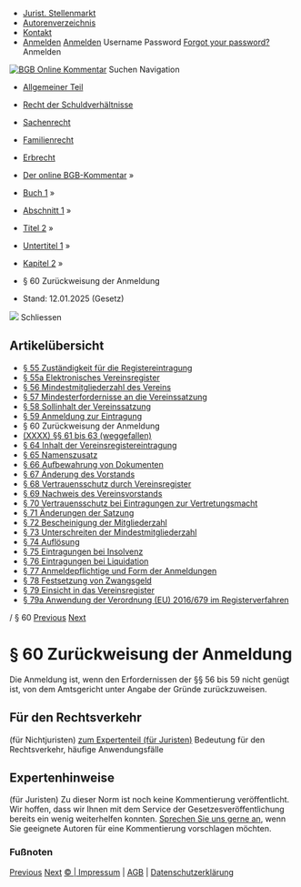   * [Jurist. Stellenmarkt](https://bgb.kommentar.de/Buch-1/Abschnitt-1/Titel-2/Untertitel-1/Kapitel-2/</job-board> "Jurist. Stellenmarkt")
  * [Autorenverzeichnis](https://bgb.kommentar.de/Buch-1/Abschnitt-1/Titel-2/Untertitel-1/Kapitel-2/</Autorenverzeichnis> "Autorenverzeichnis")
  * [Kontakt](https://bgb.kommentar.de/Buch-1/Abschnitt-1/Titel-2/Untertitel-1/Kapitel-2/</Kontakt>)
  * [Anmelden](https://bgb.kommentar.de/Buch-1/Abschnitt-1/Titel-2/Untertitel-1/Kapitel-2/<#login> "show login form") [Anmelden](https://bgb.kommentar.de/Buch-1/Abschnitt-1/Titel-2/Untertitel-1/Kapitel-2/<#> "hide login form") Username Password
[Forgot your password?](https://bgb.kommentar.de/Buch-1/Abschnitt-1/Titel-2/Untertitel-1/Kapitel-2/</user/forgotpassword>) Anmelden 


[![BGB Online Kommentar](https://bgb.kommentar.de/extension/bgb/design/bgb/images/logo.png)](https://bgb.kommentar.de/Buch-1/Abschnitt-1/Titel-2/Untertitel-1/Kapitel-2/</> "BGB Online Kommentar")
Suchen
Navigation
  * [Allgemeiner Teil](https://bgb.kommentar.de/Buch-1/Abschnitt-1/Titel-2/Untertitel-1/Kapitel-2/</Buch-1>)
  * [Recht der Schuldverhältnisse](https://bgb.kommentar.de/Buch-1/Abschnitt-1/Titel-2/Untertitel-1/Kapitel-2/</Buch-2>)
  * [Sachenrecht](https://bgb.kommentar.de/Buch-1/Abschnitt-1/Titel-2/Untertitel-1/Kapitel-2/</Buch-3>)
  * [Familienrecht](https://bgb.kommentar.de/Buch-1/Abschnitt-1/Titel-2/Untertitel-1/Kapitel-2/</Buch-4>)
  * [Erbrecht](https://bgb.kommentar.de/Buch-1/Abschnitt-1/Titel-2/Untertitel-1/Kapitel-2/</Buch-5>)


  * [Der online BGB-Kommentar](https://bgb.kommentar.de/Buch-1/Abschnitt-1/Titel-2/Untertitel-1/Kapitel-2/</>) »
  * [Buch 1](https://bgb.kommentar.de/Buch-1/Abschnitt-1/Titel-2/Untertitel-1/Kapitel-2/</Buch-1>) »
  * [Abschnitt 1](https://bgb.kommentar.de/Buch-1/Abschnitt-1/Titel-2/Untertitel-1/Kapitel-2/</Buch-1/Abschnitt-1>) »
  * [Titel 2](https://bgb.kommentar.de/Buch-1/Abschnitt-1/Titel-2/Untertitel-1/Kapitel-2/</Buch-1/Abschnitt-1/Titel-2>) »
  * [Untertitel 1](https://bgb.kommentar.de/Buch-1/Abschnitt-1/Titel-2/Untertitel-1/Kapitel-2/</Buch-1/Abschnitt-1/Titel-2/Untertitel-1>) »
  * [Kapitel 2](https://bgb.kommentar.de/Buch-1/Abschnitt-1/Titel-2/Untertitel-1/Kapitel-2/</Buch-1/Abschnitt-1/Titel-2/Untertitel-1/Kapitel-2>) »
  * § 60 Zurückweisung der Anmeldung 
  * Stand: 12.01.2025 (Gesetz) 


![](https://vg01.met.vgwort.de/na/1c9909529ead4f509072c06d9081a7d5)
Schliessen 
## Artikelübersicht
  * [ § 55 Zuständigkeit für die Registereintragung ](https://bgb.kommentar.de/Buch-1/Abschnitt-1/Titel-2/Untertitel-1/Kapitel-2/</Buch-1/Abschnitt-1/Titel-2/Untertitel-1/Kapitel-2/Zustaendigkeit-fuer-die-Registereintragung>)
  * [ § 55a Elektronisches Vereinsregister ](https://bgb.kommentar.de/Buch-1/Abschnitt-1/Titel-2/Untertitel-1/Kapitel-2/</Buch-1/Abschnitt-1/Titel-2/Untertitel-1/Kapitel-2/Elektronisches-Vereinsregister>)
  * [ § 56 Mindestmitgliederzahl des Vereins ](https://bgb.kommentar.de/Buch-1/Abschnitt-1/Titel-2/Untertitel-1/Kapitel-2/</Buch-1/Abschnitt-1/Titel-2/Untertitel-1/Kapitel-2/Mindestmitgliederzahl-des-Vereins>)
  * [ § 57 Mindesterfordernisse an die Vereinssatzung ](https://bgb.kommentar.de/Buch-1/Abschnitt-1/Titel-2/Untertitel-1/Kapitel-2/</Buch-1/Abschnitt-1/Titel-2/Untertitel-1/Kapitel-2/Mindesterfordernisse-an-die-Vereinssatzung>)
  * [ § 58 Sollinhalt der Vereinssatzung ](https://bgb.kommentar.de/Buch-1/Abschnitt-1/Titel-2/Untertitel-1/Kapitel-2/</Buch-1/Abschnitt-1/Titel-2/Untertitel-1/Kapitel-2/Sollinhalt-der-Vereinssatzung>)
  * [ § 59 Anmeldung zur Eintragung ](https://bgb.kommentar.de/Buch-1/Abschnitt-1/Titel-2/Untertitel-1/Kapitel-2/</Buch-1/Abschnitt-1/Titel-2/Untertitel-1/Kapitel-2/Anmeldung-zur-Eintragung>)
  * § 60 Zurückweisung der Anmeldung 
  * [ (XXXX) §§ 61 bis 63 (weggefallen) ](https://bgb.kommentar.de/Buch-1/Abschnitt-1/Titel-2/Untertitel-1/Kapitel-2/</Buch-1/Abschnitt-1/Titel-2/Untertitel-1/Kapitel-2/weggefallen>)
  * [ § 64 Inhalt der Vereinsregistereintragung ](https://bgb.kommentar.de/Buch-1/Abschnitt-1/Titel-2/Untertitel-1/Kapitel-2/</Buch-1/Abschnitt-1/Titel-2/Untertitel-1/Kapitel-2/Inhalt-der-Vereinsregistereintragung>)
  * [ § 65 Namenszusatz ](https://bgb.kommentar.de/Buch-1/Abschnitt-1/Titel-2/Untertitel-1/Kapitel-2/</Buch-1/Abschnitt-1/Titel-2/Untertitel-1/Kapitel-2/Namenszusatz>)
  * [ § 66 Aufbewahrung von Dokumenten ](https://bgb.kommentar.de/Buch-1/Abschnitt-1/Titel-2/Untertitel-1/Kapitel-2/</Buch-1/Abschnitt-1/Titel-2/Untertitel-1/Kapitel-2/Aufbewahrung-von-Dokumenten>)
  * [ § 67 Änderung des Vorstands ](https://bgb.kommentar.de/Buch-1/Abschnitt-1/Titel-2/Untertitel-1/Kapitel-2/</Buch-1/Abschnitt-1/Titel-2/Untertitel-1/Kapitel-2/Aenderung-des-Vorstands>)
  * [ § 68 Vertrauensschutz durch Vereinsregister ](https://bgb.kommentar.de/Buch-1/Abschnitt-1/Titel-2/Untertitel-1/Kapitel-2/</Buch-1/Abschnitt-1/Titel-2/Untertitel-1/Kapitel-2/Vertrauensschutz-durch-Vereinsregister>)
  * [ § 69 Nachweis des Vereinsvorstands ](https://bgb.kommentar.de/Buch-1/Abschnitt-1/Titel-2/Untertitel-1/Kapitel-2/</Buch-1/Abschnitt-1/Titel-2/Untertitel-1/Kapitel-2/Nachweis-des-Vereinsvorstands>)
  * [ § 70 Vertrauensschutz bei Eintragungen zur Vertretungsmacht ](https://bgb.kommentar.de/Buch-1/Abschnitt-1/Titel-2/Untertitel-1/Kapitel-2/</Buch-1/Abschnitt-1/Titel-2/Untertitel-1/Kapitel-2/Vertrauensschutz-bei-Eintragungen-zur-Vertretungsmacht>)
  * [ § 71 Änderungen der Satzung ](https://bgb.kommentar.de/Buch-1/Abschnitt-1/Titel-2/Untertitel-1/Kapitel-2/</Buch-1/Abschnitt-1/Titel-2/Untertitel-1/Kapitel-2/Aenderungen-der-Satzung>)
  * [ § 72 Bescheinigung der Mitgliederzahl ](https://bgb.kommentar.de/Buch-1/Abschnitt-1/Titel-2/Untertitel-1/Kapitel-2/</Buch-1/Abschnitt-1/Titel-2/Untertitel-1/Kapitel-2/Bescheinigung-der-Mitgliederzahl>)
  * [ § 73 Unterschreiten der Mindestmitgliederzahl ](https://bgb.kommentar.de/Buch-1/Abschnitt-1/Titel-2/Untertitel-1/Kapitel-2/</Buch-1/Abschnitt-1/Titel-2/Untertitel-1/Kapitel-2/Unterschreiten-der-Mindestmitgliederzahl>)
  * [ § 74 Auflösung ](https://bgb.kommentar.de/Buch-1/Abschnitt-1/Titel-2/Untertitel-1/Kapitel-2/</Buch-1/Abschnitt-1/Titel-2/Untertitel-1/Kapitel-2/Aufloesung>)
  * [ § 75 Eintragungen bei Insolvenz ](https://bgb.kommentar.de/Buch-1/Abschnitt-1/Titel-2/Untertitel-1/Kapitel-2/</Buch-1/Abschnitt-1/Titel-2/Untertitel-1/Kapitel-2/Eintragungen-bei-Insolvenz>)
  * [ § 76 Eintragungen bei Liquidation ](https://bgb.kommentar.de/Buch-1/Abschnitt-1/Titel-2/Untertitel-1/Kapitel-2/</Buch-1/Abschnitt-1/Titel-2/Untertitel-1/Kapitel-2/Eintragungen-bei-Liquidation>)
  * [ § 77 Anmeldepflichtige und Form der Anmeldungen ](https://bgb.kommentar.de/Buch-1/Abschnitt-1/Titel-2/Untertitel-1/Kapitel-2/</Buch-1/Abschnitt-1/Titel-2/Untertitel-1/Kapitel-2/Anmeldepflichtige-und-Form-der-Anmeldungen>)
  * [ § 78 Festsetzung von Zwangsgeld ](https://bgb.kommentar.de/Buch-1/Abschnitt-1/Titel-2/Untertitel-1/Kapitel-2/</Buch-1/Abschnitt-1/Titel-2/Untertitel-1/Kapitel-2/Festsetzung-von-Zwangsgeld>)
  * [ § 79 Einsicht in das Vereinsregister ](https://bgb.kommentar.de/Buch-1/Abschnitt-1/Titel-2/Untertitel-1/Kapitel-2/</Buch-1/Abschnitt-1/Titel-2/Untertitel-1/Kapitel-2/Einsicht-in-das-Vereinsregister>)
  * [ § 79a Anwendung der Verordnung (EU) 2016/679 im Registerverfahren ](https://bgb.kommentar.de/Buch-1/Abschnitt-1/Titel-2/Untertitel-1/Kapitel-2/</Buch-1/Abschnitt-1/Titel-2/Untertitel-1/Kapitel-2/Anwendung-der-Verordnung-EU-2016-679-im-Registerverfahren>)


/ § 60 
[Previous](https://bgb.kommentar.de/Buch-1/Abschnitt-1/Titel-2/Untertitel-1/Kapitel-2/</Buch-1/Abschnitt-1/Titel-2/Untertitel-1/Kapitel-2/Anmeldung-zur-Eintragung> "§ 59 Anmeldung zur Eintragung") [Next](https://bgb.kommentar.de/Buch-1/Abschnitt-1/Titel-2/Untertitel-1/Kapitel-2/</Buch-1/Abschnitt-1/Titel-2/Untertitel-1/Kapitel-2/weggefallen> "\(XXXX\) §§ 61 bis 63 \(weggefallen\)")
# § 60 Zurückweisung der Anmeldung
Die Anmeldung ist, wenn den Erfordernissen der §§ 56 bis 59 nicht genügt ist, von dem Amtsgericht unter Angabe der Gründe zurückzuweisen.
## Für den Rechtsverkehr 
(für Nichtjuristen)
[zum Expertenteil (für Juristen)](https://bgb.kommentar.de/Buch-1/Abschnitt-1/Titel-2/Untertitel-1/Kapitel-2/<#expertenhinweise>)
Bedeutung für den Rechtsverkehr, häufige Anwendungsfälle
## Expertenhinweise
(für Juristen)
Zu dieser Norm ist noch keine Kommentierung veröffentlicht. Wir hoffen, dass wir Ihnen mit dem Service der Gesetzesveröffentlichung bereits ein wenig weiterhelfen konnten. [Sprechen Sie uns gerne an](https://bgb.kommentar.de/Buch-1/Abschnitt-1/Titel-2/Untertitel-1/Kapitel-2/</Kontakt>), wenn Sie geeignete Autoren für eine Kommentierung vorschlagen möchten. 
### Fußnoten
[Previous](https://bgb.kommentar.de/Buch-1/Abschnitt-1/Titel-2/Untertitel-1/Kapitel-2/</Buch-1/Abschnitt-1/Titel-2/Untertitel-1/Kapitel-2/Anmeldung-zur-Eintragung> "§ 59 Anmeldung zur Eintragung") [Next](https://bgb.kommentar.de/Buch-1/Abschnitt-1/Titel-2/Untertitel-1/Kapitel-2/</Buch-1/Abschnitt-1/Titel-2/Untertitel-1/Kapitel-2/weggefallen> "\(XXXX\) §§ 61 bis 63 \(weggefallen\)")
[© | Impressum](https://bgb.kommentar.de/Buch-1/Abschnitt-1/Titel-2/Untertitel-1/Kapitel-2/</Kontakt>) | [AGB](https://bgb.kommentar.de/Buch-1/Abschnitt-1/Titel-2/Untertitel-1/Kapitel-2/</AGB>) | [Datenschutzerklärung](https://bgb.kommentar.de/Buch-1/Abschnitt-1/Titel-2/Untertitel-1/Kapitel-2/</Datenschutzerklaerung-fuer-Leser>)
